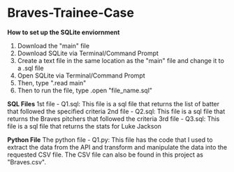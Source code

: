 # Braves-Trainee-Case
**How to set up the SQLite enviornment**
1. Download the "main" file
2. Download SQLite via Terminal/Command Prompt
3. Create a text file in the same location as the "main" file and change it to a .sql file
4. Open SQLite via Terminal/Command Prompt
5. Then, type ".read main"
6. Then to run the file, type .open "file_name.sql"

**SQL Files**
1st file - Q1.sql:
  This file is a sql file that returns the list of batter that followed the specified criteria
2nd file - Q2.sql:
  This file is a sql file that returns the Braves pitchers that followed the criteria
3rd file - Q3.sql: 
  This file is a sql file that returns the stats for Luke Jackson
  
**Python File**
The python file - Q1.py:
  This file has the code that I used to extract the data from the API and transform and manipulate the data into the requested CSV file.
The CSV file can also be found in this project as "Braves.csv".
